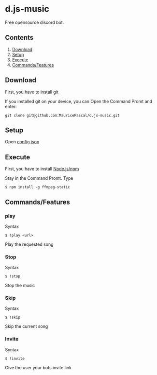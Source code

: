 # d.js-music
Free opensource discord bot.

## Contents
1. [Download](#download)
2. [Setup](#setup)
3. [Execute](#execute)
4. [Commands/Features](#commandsfeatures)

## Download
First, you have to install [git](https://git-scm.com)

If you installed git on your device, you can Open the Command Promt and enter:
```git
git clone git@github.com:MauricePascal/d.js-music.git
```

## Setup
Open [config.json](https://github.com/MauricePascal/d.js-music/blob/master/config.json)

## Execute
First, you have to install [Node.js/npm](https://nodejs.org)

Stay in the Command Promt. Type
```node
$ npm install -g ffmpeg-static
```

## Commands/Features
### play
Syntax
```
$ !play <url>
```
Play the requested song

### Stop
Syntax
```
$ !stop
```
Stop the music

### Skip
Syntax
```
$ !skip
```
Skip the current song

### Invite
Syntax
```
$ !invite
```
Give the user your bots invite link